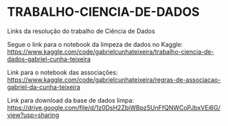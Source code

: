 # TRABALHO-CIENCIA-DE-DADOS
Links da resolução do trabalho de Ciência de Dados


Segue o link para o notebook da limpeza de dados no Kaggle:
https://www.kaggle.com/code/gabrielcunhateixeira/trabalho-ciencia-de-dados-gabriel-cunha-teixeira

Link para o notebook das associações:
https://www.kaggle.com/code/gabrielcunhateixeira/regras-de-associacao-gabriel-da-cunha-teixeira

Link para download da base de dados limpa:
https://drive.google.com/file/d/1z0DsH2ZbiWBpz5UnFfQNWCoPJbxVEi6G/view?usp=sharing
